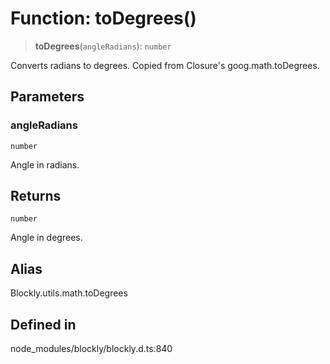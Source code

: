 # Function: toDegrees()

> **toDegrees**(`angleRadians`): `number`

Converts radians to degrees.
Copied from Closure's goog.math.toDegrees.

## Parameters

### angleRadians

`number`

Angle in radians.

## Returns

`number`

Angle in degrees.

## Alias

Blockly.utils.math.toDegrees

## Defined in

node_modules/blockly/blockly.d.ts:840
